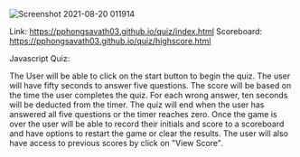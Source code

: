 ![Screenshot 2021-08-20 011914](https://user-images.githubusercontent.com/87045456/130183330-5fbf4582-a0ca-4742-9f40-55f42c98bce0.jpg)

Link: https://pphongsavath03.github.io/quiz/index.html
Scoreboard: https://pphongsavath03.github.io/quiz/highscore.html

Javascript Quiz:

The User will be able to click on the start button to begin the quiz. The user will have fifty seconds to answer five questions.  The score will be based on the time the user completes the quiz.  For each wrong answer, ten seconds will be deducted from the timer. The quiz will end when the user has answered all five questions or the timer reaches zero.  Once the game is over the user will be able to record their initials and score to a scoreboard and have options to restart the game or clear the results. The user will also have access to previous scores by click on "View Score".

